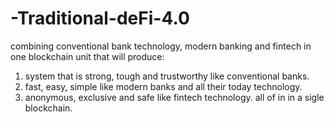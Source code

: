 # -Traditional-deFi-4.0
combining conventional bank technology, modern banking and fintech in one blockchain unit that will produce: 
1. system that is strong, tough and trustworthy like conventional banks.
2. fast, easy, simple like modern banks and all their today technology.
3. anonymous, exclusive and safe like fintech technology. all of in in a sigle blockchain.
